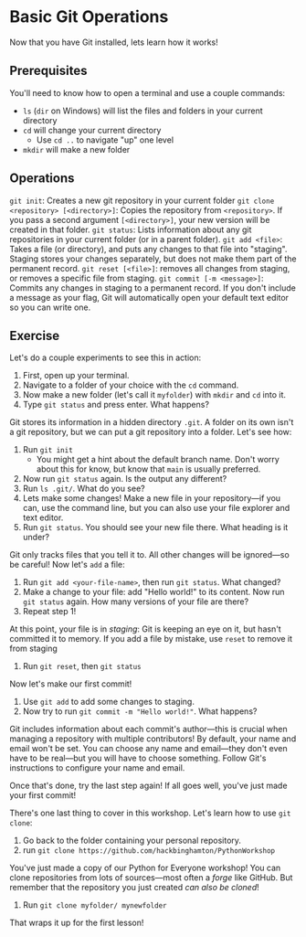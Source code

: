 # Basic Git Operations
Now that you have Git installed, lets learn how it works!
## Prerequisites
You'll need to know how to open a terminal and use a couple commands:
- `ls` (`dir` on Windows) will list the files and folders in your current directory
- `cd` will change your current directory
    - Use `cd ..` to navigate "up" one level
- `mkdir` will make a new folder
## Operations
`git init`: Creates a new git repository in your current folder
`git clone <repository> [<directory>]`: Copies the repository from `<repository>`. If you pass a second argument `[<directory>]`, your new version will be created in that folder.
`git status`: Lists information about any git repositories in your current folder (or in a parent folder).
`git add <file>`: Takes a file (or directory), and puts any changes to that file into "staging". Staging stores your changes separately, but does not make them part of the permanent record.
`git reset [<file>]`: removes all changes from staging, or removes a specific file from staging.
`git commit [-m <message>]`: Commits any changes in staging to a permanent record. If you don't include a message as your flag, Git will automatically open your default text editor so you can write one.
## Exercise
Let's do a couple experiments to see this in action:
1. First, open up your terminal.
2. Navigate to a folder of your choice with the `cd` command.
3. Now make a new folder (let's call it `myfolder`) with `mkdir` and `cd` into it.
4. Type `git status` and press enter. What happens?

Git stores its information in a hidden directory `.git`. A folder on its own isn't a git repository, but we can put a git repository into a folder. Let's see how:
1. Run `git init`
    - You might get a hint about the default branch name. Don't worry about this for know, but know that `main` is usually preferred.
2. Now run `git status` again. Is the output any different?
3. Run `ls .git/`. What do you see?
4. Lets make some changes! Make a new file in your repository—if you can, use the command line, but you can also use your file explorer and text editor.
5. Run `git status`. You should see your new file there. What heading is it under?

Git only tracks files that you tell it to. All other changes will be ignored—so be careful!
Now let's `add` a file:
1. Run `git add <your-file-name>`, then run `git status`. What changed?
2. Make a change to your file: add "Hello world!" to its content. Now run `git status` again. How many versions of your file are there?
3. Repeat step 1!

At this point, your file is in *staging*: Git is keeping an eye on it, but hasn't committed it to memory. If you add a file by mistake, use `reset` to remove it from staging
1. Run `git reset`, then `git status`

Now let's make our first commit!
1. Use `git add` to add some changes to staging.
2. Now try to run `git commit -m "Hello world!"`. What happens?

Git includes information about each commit's author—this is crucial when managing a repository with multiple contributors! By default, your name and email won't be set. You can choose any name and email—they don't even have to be real—but you will have to choose something. Follow Git's instructions to configure your name and email.

Once that's done, try the last step again! If all goes well, you've just made your first commit!

There's one last thing to cover in this workshop. Let's learn how to use `git clone`:
1. Go back to the folder containing your personal repository.
2. run `git clone https://github.com/hackbinghamton/PythonWorkshop`

You've just made a copy of our Python for Everyone workshop! You can clone repositories from lots of sources—most often a *forge* like GitHub. But remember that the repository you just created *can also be cloned*!
1. Run `git clone myfolder/ mynewfolder`

That wraps it up for the first lesson!
